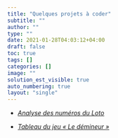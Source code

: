 ```yaml
---
title: "Quelques projets à coder"
subtitle: ""
author: ""
type: ""
date: 2021-01-28T04:03:12+04:00
draft: false
toc: true
tags: []
categories: []
image: ""
solution_est_visible: true
auto_numbering: true
layout: "single"
---
```


- [*Analyse des numéros du Loto*](analyse-numeros-loto)

- [*Tableau du jeu « Le démineur »*](demineur)
